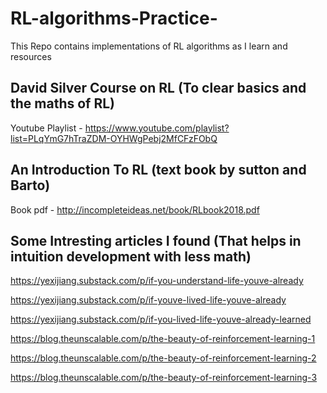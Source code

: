 # RL-algorithms-Practice-
This Repo contains implementations of RL algorithms as I learn and resources 

## David Silver Course on RL (To clear basics and the maths of RL)

Youtube Playlist - https://www.youtube.com/playlist?list=PLqYmG7hTraZDM-OYHWgPebj2MfCFzFObQ

## An Introduction To RL (text book by sutton and Barto)

Book pdf - http://incompleteideas.net/book/RLbook2018.pdf

## Some Intresting articles I found (That helps in intuition development with less math)

https://yexijiang.substack.com/p/if-you-understand-life-youve-already

https://yexijiang.substack.com/p/if-youve-lived-life-youve-already

https://yexijiang.substack.com/p/if-you-lived-life-youve-already-learned

https://blog.theunscalable.com/p/the-beauty-of-reinforcement-learning-1

https://blog.theunscalable.com/p/the-beauty-of-reinforcement-learning-2

https://blog.theunscalable.com/p/the-beauty-of-reinforcement-learning-3

